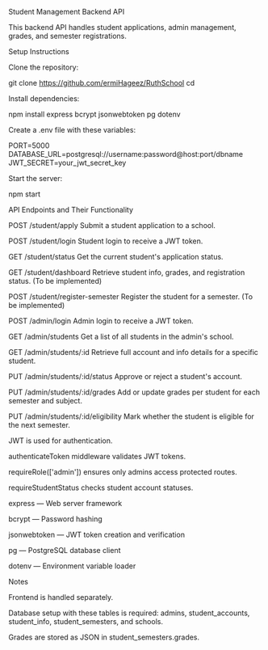 Student Management Backend API

This backend API handles student applications, admin management, grades, and semester registrations.

Setup Instructions

Clone the repository:

git clone <https://github.com/ermiHageez/RuthSchool>
cd <backend>


Install dependencies:

npm install express bcrypt jsonwebtoken pg dotenv


Create a .env file with these variables:

PORT=5000
DATABASE_URL=postgresql://username:password@host:port/dbname
JWT_SECRET=your_jwt_secret_key


Start the server:

npm start

API Endpoints and Their Functionality


<!-- Student APIs -->

POST /student/apply
Submit a student application to a school.

POST /student/login
Student login to receive a JWT token.

GET /student/status
Get the current student's application status.

GET /student/dashboard
Retrieve student info, grades, and registration status.
(To be implemented)

POST /student/register-semester
Register the student for a semester.
(To be implemented)

<!-- Admin APIs -->

POST /admin/login
Admin login to receive a JWT token.

GET /admin/students
Get a list of all students in the admin's school.

GET /admin/students/:id
Retrieve full account and info details for a specific student.

PUT /admin/students/:id/status
Approve or reject a student's account.

PUT /admin/students/:id/grades
Add or update grades per student for each semester and subject.

PUT /admin/students/:id/eligibility
Mark whether the student is eligible for the next semester.


<!-- Authentication & Middleware -->

JWT is used for authentication.

authenticateToken middleware validates JWT tokens.

requireRole(['admin']) ensures only admins access protected routes.

requireStudentStatus checks student account statuses.

<!-- Dependencies -->

express — Web server framework

bcrypt — Password hashing

jsonwebtoken — JWT token creation and verification

pg — PostgreSQL database client

dotenv — Environment variable loader

Notes

Frontend is handled separately.

Database setup with these tables is required: admins, student_accounts, student_info, student_semesters, and schools.

Grades are stored as JSON in student_semesters.grades.